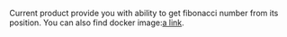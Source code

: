 Current product provide you with ability to get fibonacci number from its position.
You can also find docker image:[a link](hub.docker.com/repository/docker/andry258852/fibonacci).
